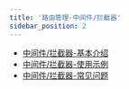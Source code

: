 ```yaml
---
title: '路由管理-中间件/拦截器'
sidebar_position: 2
---
```


- [中间件/拦截器-基本介绍](output/goframe-v2.6-md/WEB服务开发/路由管理/路由管理-中间件拦截器/中间件拦截器-基本介绍)
- [中间件/拦截器-使用示例](output/goframe-v2.6-md/WEB服务开发/路由管理/路由管理-中间件拦截器/中间件拦截器-使用示例)
- [中间件/拦截器-常见问题](output/goframe-v2.6-md/WEB服务开发/路由管理/路由管理-中间件拦截器/中间件拦截器-常见问题)